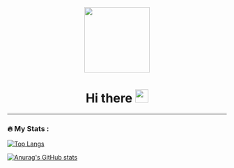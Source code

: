 <div id="header" align="center">
  <img src="https://media.giphy.com/media/lTRuG1F4VZ3LHMpXY2/giphy.gif" width="150"/>
</div>

<h1 align="center">
  Hi there
  <img src="https://media.giphy.com/media/hvRJCLFzcasrR4ia7z/giphy.gif" width="30px"/>
</h1>

---
<!-- 
<h1 align="center">
  <img src="https://media.giphy.com/media/1BjW0LNnhSyurA6Xw8/giphy.gif" width="30px"/>
</h1>
-->
### :fire: My Stats :

[![Top Langs](https://github-readme-stats.vercel.app/api/top-langs/?username=ducBird&layout=compact&theme=vision-friendly-dark)](https://github.com/anuraghazra/github-readme-stats)

[![Anurag's GitHub stats](https://github-readme-stats.vercel.app/api?username=ducBird&show_icons=true&theme=radical)](https://github.com/anuraghazra/github-readme-stats)
